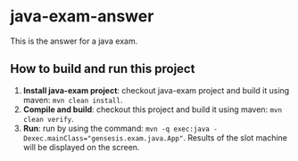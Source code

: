 # java-exam-answer
This is the answer for a java exam.
## How to build and run this project
1. **Install java-exam project**: checkout java-exam project and build it using maven: `mvn clean install`.
2. **Compile and build**: checkout this project and build it using maven: `mvn clean verify`.
3. **Run**: run by using the command:
`mvn -q exec:java -Dexec.mainClass="gensesis.exam.java.App"`.
Results of the slot machine will be displayed on the screen.

